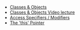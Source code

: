- [Classes & Objects](Classes&Objects.md)
- [Classes & Objects Video lecture](Classes%26ObjectVideo.md)
- [Access Specifiers / Modifiers](Access_Specifiers.md)
- [The 'this' Pointer](this-pointer.md)
